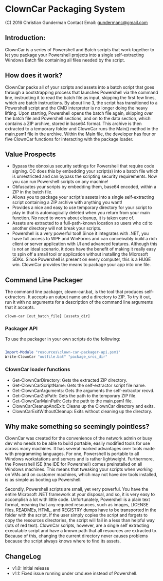 # ClownCar Packaging System
(C) 2016 Christian Gunderman
Contact Email: gundermanc@gmail.com

## Introduction:
ClownCar is a series of Powershell and Batch scripts that work together
to let you package your Powershell projects into a single self-extracting
Windows Batch file containing all files needed by the script.

## How does it work?
ClownCar packs all of your scripts and assets into a batch script that goes
through a bootstrapping process
that launches Powershell via the command line, instructing it to read the
batch file as input, skipping the first few lines, which are batch
instructions. By about line 3, the script has transitioned to a Powershell
script and the CMD interpreter is no longer doing the heavy lifting. Upon
starting, Powershell opens the batch file again, skipping over the batch
file and Powershell sections, and on to the data section, which contains
a ZIP archive, stored in base64 format. This archive is then extracted to
a temporary folder and ClownCar runs the Main() method in the main.psm1
file in the archive. Within the Main file, the developer has four or five
ClownCar functions for interacting with the package loader.

## Value Prospects
  - Bypass the obnoxius security settings for Powershell that require
    code signing. CC does this by embedding your script(s) into a batch
    file which is unrestricted and can bypass the scripting security
    requirements. Now you can run Powershell scripts on any machine!
  - Obfuscates your scripts by embedding them, base64 encoded, within
    a ZIP in the batch file.
  - Allows you to package your script's assets into a single
    self-extracting script containing a ZIP archive with anything you
    want!
  - Provides a nice and easy to use temporary directory for your script
    to play in that is automagically deleted when you return from your
    main function. No need to worry about cleanup, it is taken care of.
  - Assets are extracted to a full-path-known location so users who cd
    to another directory will not break your scripts.
  - Powershell is a very powerful tool! Since it integrates with .NET,
    you have full access to WPF and WinForms and can conceivably build
    a rich client or server application with UI and advanced features.
    Although this is not an ideal scenario, it does have the benefit
    of making it really easy to spin off a small tool or application
    without installing the Microsoft SDKs. Since Powershell is present
    on every computer, this is a HUGE win. ClownCar provides the
    means to package your app into one file.

## Command Line Packager
The command line packager, clown-car.bat, is the tool that produces
self-extractors. It accepts an output name and a directory to ZIP.
To try it out, run it with no arguments for a description of the command
line arguments that it accepts.

```
clown-car [out_batch_file] [assets_dir]
```

### Packager API
To use the packager in your own scripts do the following:
```powershell

Import-Module "resources\clown-car-packager-api.psm1"
Write-ClownCar "outfile.bat" "package_srcs_dir"

```

### ClownCar loader functions
- Get-ClownCarDirectory: Gets the extracted ZIP directory.
- Get-ClownCarScriptName: Gets the self-extractor script file name.
- Get-ClownCarArguments: Gets the arguments the self-extractor recvd.
- Get-ClownCarZipPath: Gets the path to the temporary ZIP file.
- Get-ClownCarMainPath: Gets the path to the main.psm1 file.
- ClownCarCleanupAndExit: Cleans up the ClownCar directory and exits.
- ClownCarExitWithoutCleanup: Exits without cleaning up the directory.

## Why make something so seemingly pointless?
ClownCar was created for the convenience of the network admin or busy dev
who needs to be able to build portable, easily modified tools for use across
many machines. It has several marked advantages over tools made with programming
languages. For one, Powershell is portable to all Windows workstations and
servers and is rather lightweight. Furthermore, the Powershell ISE (the IDE for
Powershell) comes preinstalled on all Windows machines. This means that tweaking
your scripts when working on VMs and on customer machines, which may not have
dev tools installed, is as simple as booting up Powershell.

Secondly, Powershell scripts are small, yet very powerful. You have the entire
Microsoft .NET framework at your disposal, and so, it is very easy to accomplish
a lot with little code. Unfortunately, Powershell is a plain text format, meaning
that any required resources, such as images, LICENSE files, READMEs, HTML, and
REGISTRY dumps have to be transported in the folder with the script. If the user
simply copies the script and forgets to copy the resources directories, the script
will fail in a less than helpful way (lots of red text). ClownCar scripts, however,
are a single self extracting executable script and have a known path that all
resources are extracted to. Because of this, changing the current directory never
causes problems because the script always knows where to find its assets.

## ChangeLog
- v1.0: Initial release
- v1.1: Fixed issue running under cmd.exe instead of Powershell.